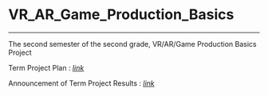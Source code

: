 # VR_AR_Game_Production_Basics
<hr>

The second semester of the second grade, VR/AR/Game Production Basics Project

Term Project Plan : <u>[_link_](https://www.canva.com/design/DAFQIyQ7jwI/9GLeQg6YR22G45d1irhoYg/view?utm_content=DAFQIyQ7jwI&utm_campaign=designshare&utm_medium=link&utm_source=homepage_design_menu)</u> 

Announcement of Term Project Results : <u>[_link_](https://www.canva.com/design/DAFS2AzVgOo/QitSSYqkTcPg3GEjSl-Owg/view?utm_content=DAFS2AzVgOo&utm_campaign=designshare&utm_medium=link&utm_source=homepage_design_menu)</u> 
